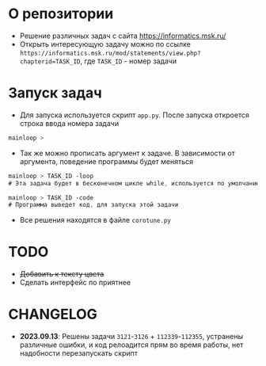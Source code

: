 # О репозитории
- Решение различных задач с сайта https://informatics.msk.ru/
- Открыть интересующую задачу можно по ссылке `https://informatics.msk.ru/mod/statements/view.php?chapterid=TASK_ID`, где `TASK_ID` - номер задачи

# Запуск задач
- Для запуска используется скрипт `app.py`. После запуска откроется строка ввода номера задачи
```css
mainloop > 
```
- Так же можно прописать аргумент к задаче. В зависимости от аргумента, поведение программы будет меняться
```css
mainloop > TASK_ID -loop 
# Эта задача будет в бесконечном цикле while, используется по умолчанию

mainloop > TASK_ID -code
# Программа выведет код, для запуска этой задачи
```
- Все решения находятся в файле `corotune.py`

# TODO
- ~~Добавить к тексту цвета~~
- Сделать интерфейс по приятнее

# CHANGELOG
- **2023.09.13**: Решены задачи `3121`-`3126` + `112339`-`112355`, устранены различные ошибки, и код релоадится прям во время работы, нет надобности перезапускать скрипт
